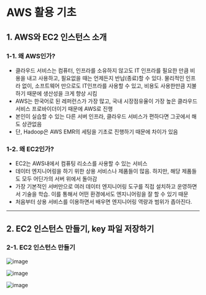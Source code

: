 # AWS 활용 기초

## 1. AWS와 EC2 인스턴스 소개

### 1-1. 왜 AWS인가?
- 클라우드 서비스는 컴퓨터, 인프라를 소유하지 않고도 IT 인프라를 필요한 만큼 비용을 내고 사용하고, 필요없을 때는 언제든지 반납(종료)할 수 있다. 물리적인 인프라 없이, 소프트웨어 만으로도 IT인프라를 사용할 수 있고, 비용도 사용한만큼 지불하기 때문에 생산성을 크게 향상 시킴
- AWS는 한국어로 된 레퍼런스가 가장 많고, 국내 시장점유율이 가장 높은 클라우드 서비스 프로바이더이기 때문에 AWS로 진행
- 본인이 실습할 수 있는 다른 서버 인프라, 클라우드 서비스가 편하다면 그곳에서 해도 상관없음
- 단, Hadoop은 AWS EMR의 세팅을 기초로 진행하기 때문에 차이가 있음

### 1-2. 왜 EC2인가?
- EC2는 AWS내에서 컴퓨팅 리소스를 사용할 수 있는 서비스
- 데이터 엔지니어링을 하기 위한 상용 서비스나 제품들이 많음. 하지만, 해당 제품들도 모두 어딘가의 서버 위에서 돌아감
- 가장 기본적인 서버만으로 여러 데이터 엔지니어링 도구를 직접 설치하고 운영하면서 기술을 학습. 이를 통해서 어떤 환경에서도 엔지니어링을 잘 할 수 있기 때문
- 처음부터 상용 서비스를 이용하면서 배우면 엔지니어링 역량과 범위가 좁아진다.

---

## 2. EC2 인스턴스 만들기, key 파일 저장하기

### 2-1. EC2 인스턴스 만들기

![image](https://user-images.githubusercontent.com/92377162/230915289-848b2668-a178-4750-befe-10a8ec0082bf.png)

![image](https://user-images.githubusercontent.com/92377162/230920453-96e8f2d7-7f20-43a5-9221-7427126e4e4c.png)

![image](https://user-images.githubusercontent.com/92377162/230920626-0cbac4d8-f1fe-4ceb-8e17-72a5df097809.png)
